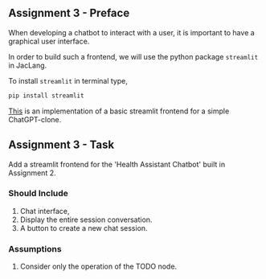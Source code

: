 ## Assignment 3 - Preface

When developing a chatbot to interact with a user, it is important to have a graphical user interface. 

In order to build such a frontend, we will use the python package ```streamlit``` in JacLang.

To install ```streamlit``` in terminal type,

```bash
pip install streamlit
```

[This](/3_streamlit_frontend_demo/) is an implementation of a basic streamlit frontend for a simple ChatGPT-clone.

## Assignment 3 - Task

Add a streamlit frontend for the 'Health Assistant Chatbot' built in Assignment 2.

### Should Include
1. Chat interface, 
2. Display the entire session conversation.
3. A button to create a new chat session.

### Assumptions
1. Consider only the operation of the TODO node.
